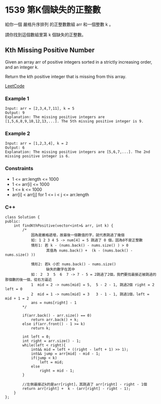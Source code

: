 # 1539 第K個缺失的正整數

給你一個 嚴格升序排列 的正整數數組 arr 和一個整數 k 。

請你找到這個數組里第 k 個缺失的正整數。

##   Kth Missing Positive Number

Given an array arr of positive integers sorted in a strictly increasing order, and an integer k.

Return the kth positive integer that is missing from this array.

[LeetCode](https://leetcode-cn.com/problems/kth-missing-positive-number/)

### Example 1

```
Input: arr = [2,3,4,7,11], k = 5
Output: 9
Explanation: The missing positive integers are [1,5,6,8,9,10,12,13,...]. The 5th missing positive integer is 9.
```

### Example 2

```
Input: arr = [1,2,3,4], k = 2
Output: 6
Explanation: The missing positive integers are [5,6,7,...]. The 2nd missing positive integer is 6.
``` 

### Constraints

* 1 <= arr.length <= 1000
* 1 <= arr[i] <= 1000
* 1 <= k <= 1000
* arr[i] < arr[j] for 1 <= i < j <= arr.length
 

### C++ 

```
class Solution {
public:
    int findKthPositive(vector<int>& arr, int k) {
        /*
            因為是嚴格遞增，故最後一個數值的字，就代表跳過了幾個
            如: 1 2 3 4 5 -> num[4] = 5 跳過了 0 個，因為0不是正整數
            情形1: 若 k - (nums.back() - nums.size() ) > 0
                   其值為 nums.back() +  (k - (nums.back() - nums.size() ))
            
            情形2: 若k 小於 nums.back() - nums.size()
                   缺失的數字在其中
            如： 2  3  5  6  7 -> 7 - 5 = 2跳過了2個，我們要找最接近被跳過的那個數的後一個，從右方逼近
            1  mid = 2 -> nums[mid] = 5,  5 - 2 - 1, 跳過2個 right = 2 left = 0
            2  mid = 1 -> nums[mid] = 3   3 - 1 - 1, 跳過1個，left = mid + 1 = 2
            ans = nums[right] - 1
        */

        if(arr.back() - arr.size() == 0)
            return arr.back() + k;
        else if(arr.front() - 1 >= k)
            return k;

        int left = 0;
        int right = arr.size() - 1;
        while(left < right){
            int&& mid = left + ((right - left + 1) >> 1);
            int&& jump = arr[mid] - mid - 1;
            if(jump < k)
                left = mid;
            else
                right = mid - 1;
        }

        //左側最接近k的是arr[right]，其跳過了 arr[right] - right - 1個
        return arr[right] +  k - (arr[right] - right - 1);
    }
};

```
